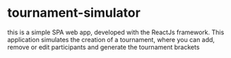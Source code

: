 # tournament-simulator
this is a simple SPA web app, developed with the ReactJs framework. This application simulates the creation of a tournament, where you can add, remove or edit participants and generate the tournament brackets
